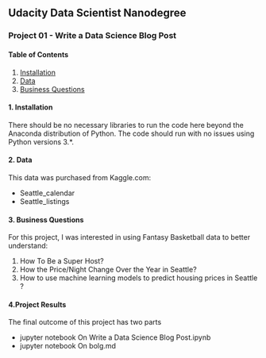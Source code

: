 ## Udacity Data Scientist Nanodegree

### Project 01 - Write a Data Science Blog Post

#### Table of Contents
1. [Installation](#installation)
2. [Data](#data)
3. [Business Questions](#business_questions)



#### 1. Installation <a name="installation"></a>

There should be no necessary libraries to run the code here beyond the Anaconda distribution of Python. The code should run with no issues using Python versions 3.*.


#### 2. Data <a name="data"></a>
This data was purchased from Kaggle.com:

- Seattle_calendar
- Seattle_listings

	
#### 3. Business Questions <a name="business_questions"></a>
For this project, I was interested in using Fantasy Basketball data to better understand:

  1. How To Be a Super Host? 
  2. How the Price/Night Change Over the Year in Seattle? 
  3. How to use machine learning models to predict housing prices in Seattle ?

#### 4.Project Results

The final outcome of this project has two parts

* jupyter notebook  On Write  a Data Science Blog Post.ipynb
* jupyter notebook On bolg.md
